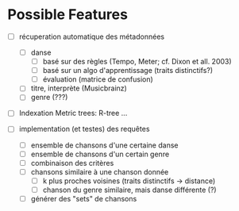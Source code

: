 # Possible Features

- [ ] récuperation automatique des métadonnées
	- [ ] danse
		- [ ] basé sur des règles (Tempo, Meter; cf. Dixon et all. 2003)
		- [ ] basé sur un algo d'apprentissage (traits distinctifs?)
		- [ ] évaluation (matrice de confusion)

	- [ ] titre, interprète (Musicbrainz)
	- [ ] genre (???)

- [ ] Indexation
	Metric trees: R-tree ...

- [ ] implementation (et testes) des requêtes
	- [ ] ensemble de chansons d'une certaine danse
	- [ ] ensemble de chansons d'un certain genre
	- [ ] combinaison des critères
	- [ ] chansons similaire à une chanson donnée
		- [ ] k plus proches voisines (traits distinctifs -> distance)
		- [ ] chanson du genre similaire, mais danse différente (?)
	- [ ] générer des "sets" de chansons

